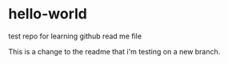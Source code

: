 # hello-world
test repo for learning github
read me file

This is a change to the readme that i'm testing on a new branch.
